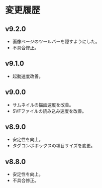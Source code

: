 # 変更履歴

## v9.2.0
* 画像ページのツールバーを隠すようにした。
* 不具合修正。

## v9.1.0
* 起動速度改善。

## v9.0.0
* サムネイルの描画速度を改善。
* SVFファイルの読み込み速度を改善。

## v8.9.0
* 安定性を向上。
* タグコンボボックスの項目サイズを変更。

## v8.8.0
* 安定性を向上。
* 不具合修正。
